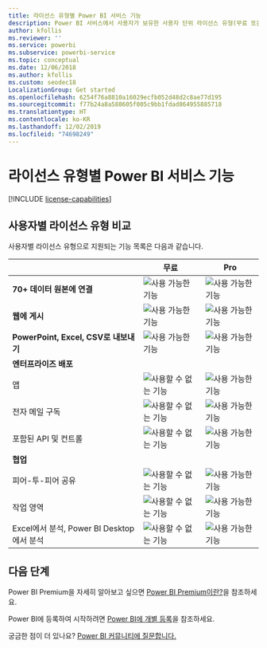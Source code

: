 ```yaml
---
title: 라이선스 유형별 Power BI 서비스 기능
description: Power BI 서비스에서 사용자가 보유한 사용자 단위 라이선스 유형(무료 또는 Pro) 및 조작하는 콘텐츠가 Power BI Premium 용량에 할당된 작업 영역에 있는지 여부에 따라 기능을 정의했습니다.
author: kfollis
ms.reviewer: ''
ms.service: powerbi
ms.subservice: powerbi-service
ms.topic: conceptual
ms.date: 12/06/2018
ms.author: kfollis
ms.custom: seodec18
LocalizationGroup: Get started
ms.openlocfilehash: 6254f76a8810a16029ecfb052d48d2c8ae77d195
ms.sourcegitcommit: f77b24a8a588605f005c9bb1fdad864955885718
ms.translationtype: HT
ms.contentlocale: ko-KR
ms.lasthandoff: 12/02/2019
ms.locfileid: "74698249"
---
```

# <a name="power-bi-service-features-by-license-type"></a>라이선스 유형별 Power BI 서비스 기능

[!INCLUDE [license-capabilities](includes/license-capabilities.md)]

## <a name="per-user-license-type-comparison"></a>사용자별 라이선스 유형 비교

사용자별 라이선스 유형으로 지원되는 기능 목록은 다음과 같습니다.

|  | 무료 | Pro |
| --- | --- | --- |
| **70+ 데이터 원본에 연결** |![사용 가능한 기능](media/features-license-type/available.png) |![사용 가능한 기능](media/features-license-type/available.png) |
| **웹에 게시** |![사용 가능한 기능](media/features-license-type/available.png) |![사용 가능한 기능](media/features-license-type/available.png) |
| **PowerPoint, Excel, CSV로 내보내기** |![사용 가능한 기능](media/features-license-type/available.png) |![사용 가능한 기능](media/features-license-type/available.png) |
| **엔터프라이즈 배포** | | |
| 앱 |![사용할 수 없는 기능](media/features-license-type/not-available.png) |![사용 가능한 기능](media/features-license-type/available.png) |
| 전자 메일 구독 |![사용할 수 없는 기능](media/features-license-type/not-available.png) |![사용 가능한 기능](media/features-license-type/available.png) |
| 포함된 API 및 컨트롤 |![사용할 수 없는 기능](media/features-license-type/not-available.png) |![사용 가능한 기능](media/features-license-type/available.png) |
| **협업** | | |
| 피어-투-피어 공유 |![사용할 수 없는 기능](media/features-license-type/not-available.png) |![사용 가능한 기능](media/features-license-type/available.png) |
| 작업 영역 |![사용할 수 없는 기능](media/features-license-type/not-available.png) |![사용 가능한 기능](media/features-license-type/available.png) |
| Excel에서 분석, Power BI Desktop에서 분석 |![사용할 수 없는 기능](media/features-license-type/not-available.png) |![사용 가능한 기능](media/features-license-type/available.png) |

## <a name="next-steps"></a>다음 단계

Power BI Premium을 자세히 알아보고 싶으면 [Power BI Premium이란?](service-premium-what-is.md)을 참조하세요.

Power BI에 등록하여 시작하려면 [Power BI에 개별 등록](service-self-service-signup-for-power-bi.md)을 참조하세요.

궁금한 점이 더 있나요? [Power BI 커뮤니티에 질문합니다.](https://community.powerbi.com/)
